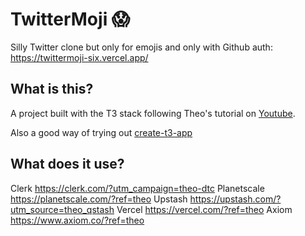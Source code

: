 # TwitterMoji 😱

Silly Twitter clone but only for emojis and only with Github auth: https://twittermoji-six.vercel.app/

## What is this?

A project built with the T3 stack following Theo's tutorial on [Youtube](https://youtu.be/YkOSUVzOAA4).

Also a good way of trying out [create-t3-app](https://create.t3.gg/)

## What does it use?

Clerk https://clerk.com/?utm_campaign=theo-dtc
Planetscale https://planetscale.com/?ref=theo
Upstash https://upstash.com/?utm_source=theo_qstash
Vercel https://vercel.com/?ref=theo
Axiom https://www.axiom.co/?ref=theo
